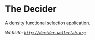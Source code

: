 # The Decider
A density functional selection application.

*Website: [`http://decider.wallerlab.org`](http://decider.wallerlab.org)*

